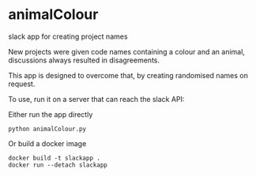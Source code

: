 # animalColour
slack app for creating project names

New projects were given code names containing a colour and an animal, discussions always resulted in disagreements. 

This app is designed to overcome that, by creating randomised names on request. 

To use, run it on a server that can reach the slack API: 

Either run the app directly
```
python animalColour.py
```

Or build a docker image
```
docker build -t slackapp . 
docker run --detach slackapp
```
